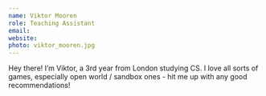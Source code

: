 ```yaml
---
name: Viktor Mooren
role: Teaching Assistant
email:
website:
photo: viktor_mooren.jpg
---
```


Hey there! I’m Viktor, a 3rd year from London studying CS. I love all sorts of games, especially open world / sandbox ones - hit me up with any good recommendations!

